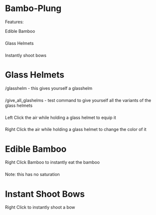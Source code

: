 # Bambo-Plung

Features:

Edible Bamboo
###
Glass Helmets
###
Instantly shoot bows

# Glass Helmets

/glasshelm - this gives yourself a glasshelm 
###
/give_all_glashelms - test command to give yourself all the variants of the glass helmets
###
Left Click the air while holding a glass helmet to equip it
###
Right Click the air while holding a glass helmet to change the color of it
###
# Edible Bamboo

Right Click Bamboo to instantly eat the bamboo
###
Note: this has no saturation 
###

# Instant Shoot Bows
Right Click to instantly shoot a bow
